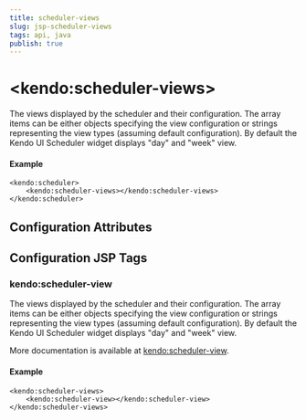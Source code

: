 ```yaml
---
title: scheduler-views
slug: jsp-scheduler-views
tags: api, java
publish: true
---
```


# \<kendo:scheduler-views\>

The views displayed by the scheduler and their configuration. The array items can be either objects specifying the view configuration or strings representing the view types (assuming default configuration).
By default the Kendo UI Scheduler widget displays "day" and "week" view.

#### Example
    <kendo:scheduler>
        <kendo:scheduler-views></kendo:scheduler-views>
    </kendo:scheduler>

## Configuration Attributes


##  Configuration JSP Tags

### kendo:scheduler-view

The views displayed by the scheduler and their configuration. The array items can be either objects specifying the view configuration or strings representing the view types (assuming default configuration).
By default the Kendo UI Scheduler widget displays "day" and "week" view.

More documentation is available at [kendo:scheduler-view](scheduler/view).

#### Example

    <kendo:scheduler-views>
        <kendo:scheduler-view></kendo:scheduler-view>
    </kendo:scheduler-views>


